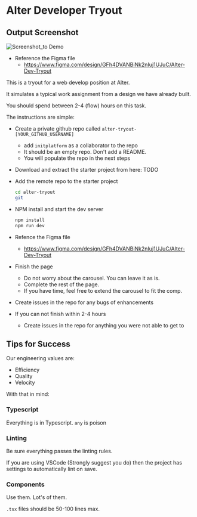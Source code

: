 # Alter Developer Tryout


## Output Screenshot

![Screenshot_to Demo](https://github.com/vishaldhatrika/alter-tryout-vishaldhatrika/blob/feature/ALT-1/Output-Demo.png)


- Reference the Figma file
  - <https://www.figma.com/design/GFh4DVANBiNk2nIuj1UJuC/Alter-Dev-Tryout>



This is a tryout for a web develop position at Alter.



It simulates a typical work assignment from a design we have already built.

You should spend between 2-4 (flow) hours on this task.

The instructions are simple:

- Create a private github repo called `alter-tryout-[YOUR_GITHUB_USERNAME]`
  - add `initplatform` as a collaborator to the repo
  - It should be an empty repo. Don't add a README.
  - You will populate the repo in the next steps
- Download and extract the starter project from here: TODO
- Add the remote repo to the starter project

  ```bash
  cd alter-tryout
  git
  ```

- NPM install and start the dev server

  ```bash
  npm install
  npm run dev
  ```

- Refence the Figma file
  - <https://www.figma.com/design/GFh4DVANBiNk2nIuj1UJuC/Alter-Dev-Tryout>
- Finish the page
  - Do not worry about the carousel. You can leave it as is.
  - Complete the rest of the page.
  - If you have time, feel free to extend the carousel to fit the comp.
- Create issues in the repo for any bugs of enhancements
- If you can not finish within 2-4 hours
  - Create issues in the repo for anything you were not able to get to

## Tips for Success

Our engineering values are:

- Efficiency
- Quality
- Velocity

With that in mind:

### Typescript

Everything is in Typescript. `any` is poison

### Linting

Be sure everything passes the linting rules.

If you are using VSCode (Strongly suggest you do) then the project has settings to automatically lint on save.

### Components

Use them. Lot's of them.

`.tsx` files should be 50-100 lines max.

